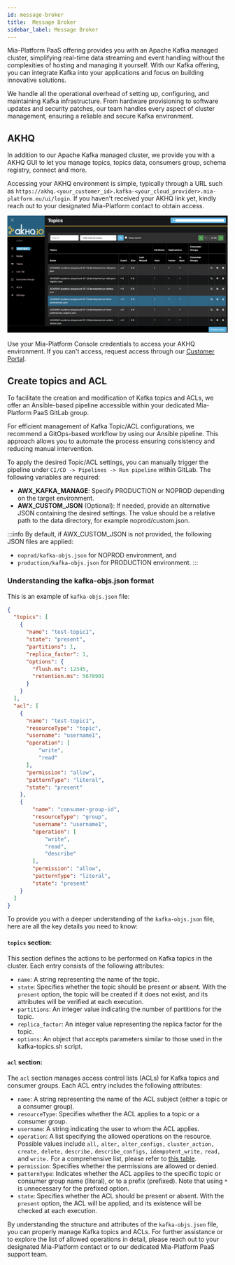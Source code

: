 ```yaml
---
id: message-broker
title:  Message Broker
sidebar_label: Message Broker
---
```


Mia-Platform PaaS offering provides you with an Apache Kafka managed cluster, simplifying real-time data streaming and event handling without the complexities of hosting and managing it yourself. With our Kafka offering, you can integrate Kafka into your applications and focus on building innovative solutions.  

We handle all the operational overhead of setting up, configuring, and maintaining Kafka infrastructure. From hardware provisioning to software updates and security patches, our team handles every aspect of cluster management, ensuring a reliable and secure Kafka environment.  

## AKHQ

In addition to our Apache Kafka managed cluster, we provide you with a AKHQ GUI to let you manage topics, topics data, consumers group, schema registry, connect and more.  

Accessing your AKHQ environment is simple, typically through a URL such as  `https://akhq.<your_customer_id>.kafka-<your_cloud_provider>.mia-platform.eu/ui/login`. If you haven't received your AKHQ link yet, kindly reach out to your designated Mia-Platform contact to obtain access.  

![An overview of AKHQ](img/akhq.png)

Use your Mia-Platform Console credentials to access your AKHQ environment. If you can't access, request access through our [Customer Portal](https://makeitapp.atlassian.net/servicedesk/customer/portal/21).  

## Create topics and ACL  

To facilitate the creation and modification of Kafka topics and ACLs, we offer an Ansible-based pipeline accessible within your dedicated Mia-Platform PaaS GitLab group.  

For efficient management of Kafka Topic/ACL configurations, we recommend a GitOps-based workflow by using our Ansible pipeline. This approach allows you to automate the process ensuring consistency and reducing manual intervention.  

To apply the desired Topic/ACL settings, you can manually trigger the pipeline under `CI/CD -> Pipelines -> Run pipeline` within GitLab. The following variables are required:

* **AWX_KAFKA_MANAGE**: Specify PRODUCTION or NOPROD depending on the target environment.
* **AWX_CUSTOM_JSON** (Optional): If needed, provide an alternative JSON containing the desired settings. The value should be a relative path to the data directory, for example noprod/custom.json.

:::info
By default, if AWX_CUSTOM_JSON is not provided, the following JSON files are applied:
* `noprod/kafka-objs.json` for NOPROD environment, and
* `production/kafka-objs.json` for PRODUCTION environment.
:::

### Understanding the kafka-objs.json format

This is an example of `kafka-objs.json` file:

```json
{
  "topics": [
    {
      "name": "test-topic1",
      "state": "present",
      "partitions": 1,
      "replica_factor": 1,
      "options": {
        "flush.ms": 12345,
        "retention.ms": 5678901
      }
    }
  ],
  "acl": [
    {
      "name": "test-topic1",
      "resourceType": "topic",
      "username": "username1",
      "operation": [
          "write",
          "read"
      ],
      "permission": "allow",
      "patternType": "literal",
      "state": "present"
    },
    {
        "name": "consumer-group-id",
        "resourceType": "group",
        "username": "username1",
        "operation": [
            "write",
            "read",
            "describe"
        ],
        "permission": "allow",
        "patternType": "literal",
        "state": "present"
    }
  ]
}
```

To provide you with a deeper understanding of the `kafka-objs.json` file, here are all the key details you need to know:

#### `topics` section:

This section defines the actions to be performed on Kafka topics in the cluster. Each entry consists of the following attributes:

* `name`: A string representing the name of the topic.
* `state`: Specifies whether the topic should be present or absent. With the `present` option, the topic will be created if it does not exist, and its attributes will be verified at each execution.
* `partitions`: An integer value indicating the number of partitions for the topic.
* `replica_factor`: An integer value representing the replica factor for the topic.
* `options`: An object that accepts parameters similar to those used in the kafka-topics.sh script.

#### `acl` section:

The `acl` section manages access control lists (ACLs) for Kafka topics and consumer groups. Each ACL entry includes the following attributes:

* `name`: A string representing the name of the ACL subject (either a topic or a consumer group).
* `resourceType`: Specifies whether the ACL applies to a topic or a consumer group.
* `username`: A string indicating the user to whom the ACL applies.
* `operation`: A list specifying the allowed operations on the resource. Possible values include `all,` `alter,` `alter_configs,` `cluster_action,` `create,` `delete,` `describe,` `describe_configs,` `idempotent_write,` `read,` and `write.` For a comprehensive list, please refer to [this table](https://docs.confluent.io/platform/current/kafka/authorization.html#operations).
* `permission`: Specifies whether the permissions are allowed or denied.
* `patternType`: Indicates whether the ACL applies to the specific topic or consumer group name (literal), or to a prefix (prefixed). Note that using `*` is unnecessary for the prefixed option.
* `state`: Specifies whether the ACL should be present or absent. With the `present` option, the ACL will be applied, and its existence will be checked at each execution.  

By understanding the structure and attributes of the `kafka-objs.json` file, you can properly manage Kafka topics and ACLs. For further assistance or to explore the list of allowed operations in detail, please reach out to your designated Mia-Platform contact or to our dedicated Mia-Platform PaaS support team.




